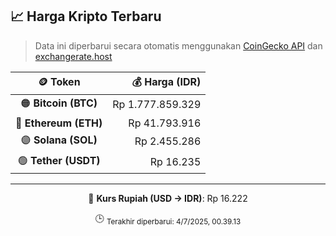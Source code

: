 

<!-- HARGA_KRIPTO -->
## 📈 Harga Kripto Terbaru

> Data ini diperbarui secara otomatis menggunakan [CoinGecko API](https://www.coingecko.com/) dan [exchangerate.host](https://exchangerate.host/)

<div align="center">

| 🪙 Token | 💰 Harga (IDR) |
|:------:|---------------:|
| 🟠 **Bitcoin (BTC)**   | Rp 1.777.859.329 |
| 🔵 **Ethereum (ETH)**  | Rp 41.793.916 |
| 🟣 **Solana (SOL)**    | Rp 2.455.286 |
| 🟢 **Tether (USDT)**   | Rp 16.235 |

---

💱 **Kurs Rupiah (USD → IDR)**: Rp 16.222

🕒 <sub>Terakhir diperbarui: 4/7/2025, 00.39.13</sub>

</div>
<!-- /HARGA_KRIPTO -->